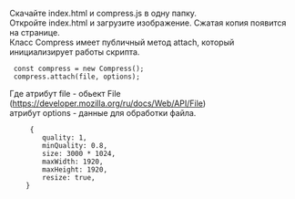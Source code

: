 Скачайте index.html и compress.js в одну папку.<br>
Откройте index.html и загрузите изображение. Сжатая копия появится на странице.<br>
Класс Compress имеет публичный метод attach, который инициализирует работы скрипта.<br>

     const compress = new Compress(); 
     compress.attach(file, options);

Где атрибут file - обьект File (https://developer.mozilla.org/ru/docs/Web/API/File) <br>
атрибут options - данные для обработки файла. <br>

         {
            quality: 1,
            minQuality: 0.8,
            size: 3000 * 1024,
            maxWidth: 1920,
            maxHeight: 1920,
            resize: true,
        }
